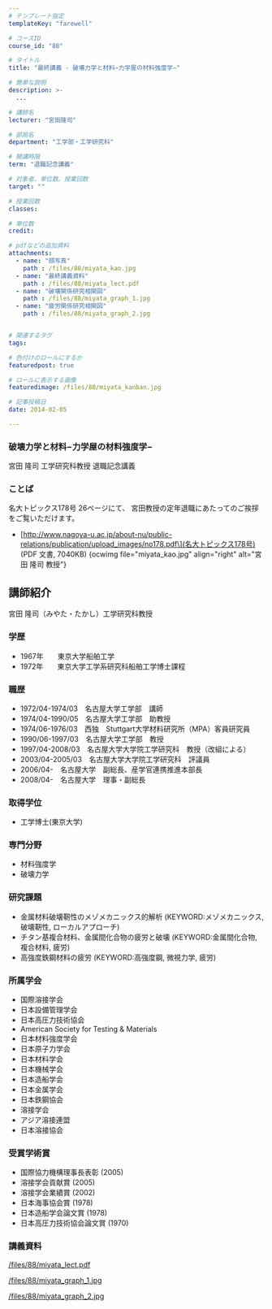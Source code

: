 ```yaml
---
# テンプレート指定
templateKey: "farewell"

# コースID
course_id: "88"

# タイトル
title: "最終講義 - 破壊力学と材料−力学屋の材料強度学−"

# 簡単な説明
description: >-
  ...

# 講師名
lecturer: "宮田隆司"

# 部局名
department: "工学部・工学研究科"

# 開講時限
term: "退職記念講義"

# 対象者、単位数、授業回数
target: ""

# 授業回数
classes: 

# 単位数
credit: 

# pdfなどの追加資料
attachments: 
  - name: "顔写真" 
    path : /files/88/miyata_kao.jpg
  - name: "最終講義資料" 
    path : /files/88/miyata_lect.pdf
  - name: "破壊関係研究相関図" 
    path : /files/88/miyata_graph_1.jpg
  - name: "疲労関係研究相関図" 
    path : /files/88/miyata_graph_2.jpg


# 関連するタグ
tags:

# 色付けのロールにするか
featuredpost: true

# ロールに表示する画像
featuredimage: /files/88/miyata_kanban.jpg

# 記事投稿日
date: 2014-02-05

---
```


### 破壊力学と材料−力学屋の材料強度学−

宮田 隆司 工学研究科教授 退職記念講義 

### ことば

名大トピックス178号 26ページにて、 宮田教授の定年退職にあたってのご挨拶をご覧いただけます。 

  * \[http://www.nagoya-u.ac.jp/about-nu/public-relations/publication/upload_images/no178.pdf\](名大トピックス178号) (PDF 文書, 7040KB)
{ocwimg file="miyata_kao.jpg" align="right" alt="宮田 隆司 教授"} 

## 講師紹介

宮田 隆司（みやた・たかし）工学研究科教授 

### 学歴

  * 1967年　　東京大学船舶工学
  * 1972年　　東京大学工学系研究科船舶工学博士課程

### 職歴

  * 1972/04-1974/03　名古屋大学工学部　講師
  * 1974/04-1990/05　名古屋大学工学部　助教授
  * 1974/06-1976/03　西独　Stuttgart大学材料研究所（MPA）客員研究員
  * 1990/06-1997/03　名古屋大学工学部　教授
  * 1997/04-2008/03　名古屋大学大学院工学研究科　教授（改組による）
  * 2003/04-2005/03　名古屋大学大学院工学研究科　評議員
  * 2006/04-　名古屋大学　副総長、産学官連携推進本部長
  * 2008/04-　名古屋大学　理事・副総長

### 取得学位

  * 工学博士(東京大学)

### 専門分野

  * 材料強度学
  * 破壊力学

### 研究課題

  * 金属材料破壊靭性のメゾメカニックス的解析 (KEYWORD:メゾメカニックス, 破壊靭性, ローカルアプローチ)
  * チタン基複合材料、金属間化合物の疲労と破壊 (KEYWORD:金属間化合物, 複合材料, 疲労)
  * 高強度鉄鋼材料の疲労 (KEYWORD:高強度鋼, 微視力学, 疲労) 

### 所属学会

  * 国際溶接学会
  * 日本設備管理学会
  * 日本高圧力技術協会
  * American Society for Testing & Materials
  * 日本材料強度学会
  * 日本原子力学会
  * 日本材料学会
  * 日本機械学会
  * 日本造船学会
  * 日本金属学会
  * 日本鉄鋼協会
  * 溶接学会
  * アジア溶接連盟
  * 日本溶接協会

### 受賞学術賞

  * 国際協力機構理事長表彰 (2005)
  * 溶接学会貢献賞 (2005)
  * 溶接学会業績賞 (2002)
  * 日本海事協会賞 (1978)
  * 日本造船学会論文賞 (1978)
  * 日本高圧力技術協会論文賞 (1970)
### 講義資料

[/files/88/miyata_lect.pdf](講義資料「破壊力学と材料-力学屋の材料強度学-」) 

[/files/88/miyata\_graph\_1.jpg](講義資料「破壊関係研究相関図」) 

[/files/88/miyata\_graph\_2.jpg](講義資料「疲労関係研究相関図」)






    